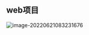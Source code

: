 ## web项目

![image-20220621083231676](C:\Users\xdj\AppData\Roaming\Typora\typora-user-images\image-20220621083231676.png)